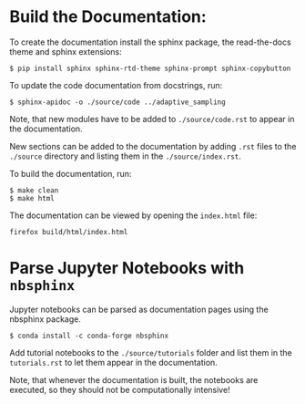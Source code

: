 Build the Documentation:
=========================

To create the documentation install the sphinx package, the read-the-docs theme and sphinx extensions:
```
$ pip install sphinx sphinx-rtd-theme sphinx-prompt sphinx-copybutton
```
To update the code documentation from docstrings, run:
```
$ sphinx-apidoc -o ./source/code ../adaptive_sampling
```
Note, that new modules have to be added to `./source/code.rst` to appear in the documentation.

New sections can be added to the documentation by adding `.rst` files to the `./source` directory and listing them in the `./source/index.rst`. 

To build the documentation, run:
```
$ make clean
$ make html
```
The documentation can be viewed by opening the `index.html` file:
```
firefox build/html/index.html
```

Parse Jupyter Notebooks with `nbsphinx`
=======================================

Jupyter notebooks can be parsed as documentation pages using the nbsphinx package.
```
$ conda install -c conda-forge nbsphinx
```
Add tutorial notebooks to the `./source/tutorials` folder and list them in the `tutorials.rst` to let them appear in the documentation.

Note, that whenever the documentation is built, the notebooks are executed, so they should not be computationally intensive!